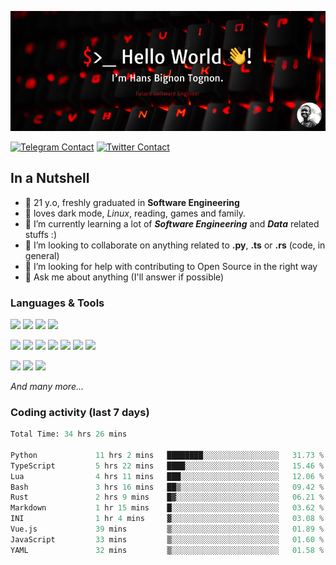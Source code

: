 ![Cover](assets/gh-readme-cover.png)

[![Telegram Contact](https://img.shields.io/badge/Telegram-%230088CC.svg?style=for-the-badge&logo=telegram&logoColor=white)](https://t.me/hanstobi) [![Twitter Contact](https://img.shields.io/badge/Twitter-%2308A0E9.svg?style=for-the-badge&logo=twitter&logoColor=white)](https://twitter.com/_tobihans)

## In a Nutshell
- 👤 21 y.o, freshly graduated in **Software Engineering**
- 🖤 loves dark mode, *Linux*, reading, games and family.
- 🌱 I’m currently learning a lot of ***Software Engineering*** and ***Data*** related stuffs :)
- 👯 I’m looking to collaborate on anything related to **.py**, **.ts** or **.rs** (code, in general)
- 🤔 I’m looking for help with contributing to Open Source in the right way
- 💬 Ask me about anything (I'll answer if possible)

### Languages & Tools
![](https://img.shields.io/badge/Linux-%23eab30f.svg?style=for-the-badge&logo=linux&logoColor=black) ![](https://img.shields.io/badge/Git-%23e54a2f.svg?style=for-the-badge&logo=git&logoColor=white) ![](https://img.shields.io/badge/Github-%231a1d21.svg?style=for-the-badge&logo=github&logoColor=white) ![](https://img.shields.io/badge/Docker-%230394f0.svg?style=for-the-badge&logo=docker&logoColor=white)

![](https://img.shields.io/badge/C-%231a1d21.svg?style=for-the-badge&logo=C&logoColor=white) ![](https://img.shields.io/badge/TypeScript-%230074c2.svg?style=for-the-badge&logo=typescript&logoColor=white) ![](https://img.shields.io/badge/Python-%23f0c540.svg?style=for-the-badge&logo=python) ![](https://img.shields.io/badge/Rust-%23ea4800.svg?style=for-the-badge&logo=rust) ![](https://img.shields.io/badge/Php-%237175aa.svg?style=for-the-badge&logo=php&logoColor=white) ![](https://img.shields.io/badge/HTML-%23d84924.svg?style=for-the-badge&logo=html5&logoColor=white) ![](https://img.shields.io/badge/Scss-%23c45f92.svg?style=for-the-badge&logo=sass&logoColor=white)

![](https://img.shields.io/badge/Vue-%23314559.svg?style=for-the-badge&logo=vue.js) ![](https://img.shields.io/badge/Laravel-%23e54a2f.svg?style=for-the-badge&logo=laravel&logoColor=white) ![](https://img.shields.io/badge/Adonis-%235a45ff.svg?style=for-the-badge&logo=adonisjs)

*And many more...*

### Coding activity (last 7 days)
<!--START_SECTION:waka-->

```python
Total Time: 34 hrs 26 mins

Python             11 hrs 2 mins   ████████░░░░░░░░░░░░░░░░░   31.73 %
TypeScript         5 hrs 22 mins   ████░░░░░░░░░░░░░░░░░░░░░   15.46 %
Lua                4 hrs 11 mins   ███░░░░░░░░░░░░░░░░░░░░░░   12.06 %
Bash               3 hrs 16 mins   ██▒░░░░░░░░░░░░░░░░░░░░░░   09.42 %
Rust               2 hrs 9 mins    █▓░░░░░░░░░░░░░░░░░░░░░░░   06.21 %
Markdown           1 hr 15 mins    █░░░░░░░░░░░░░░░░░░░░░░░░   03.62 %
INI                1 hr 4 mins     ▓░░░░░░░░░░░░░░░░░░░░░░░░   03.08 %
Vue.js             39 mins         ▒░░░░░░░░░░░░░░░░░░░░░░░░   01.89 %
JavaScript         33 mins         ▒░░░░░░░░░░░░░░░░░░░░░░░░   01.60 %
YAML               32 mins         ▒░░░░░░░░░░░░░░░░░░░░░░░░   01.58 %
```

<!--END_SECTION:waka-->
